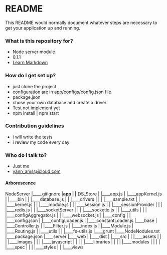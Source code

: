 # README #

This README would normally document whatever steps are necessary to get your application up and running.

### What is this repository for? ###

* Node server module
* 0.1.1
* [Learn Markdown](https://bitbucket.org/tutorials/markdowndemo)

### How do I get set up? ###

* just clone the project
* configuration are in app/configs/config.json file
* package.json
* chose your own database and create a driver
* Test not implement yet
* npm install | npm start

### Contribution guidelines ###

* i will write the tests
* i review my code every day

### Who do I talk to? ###

* Just me
* yann_ams@icloud.com

#### Arborescence
NodeServer
|____.gitignore
|____app
| |____.DS_Store
| |____app.js
| |____appKernel.js
| |____bin
| | |____database.js
| | |____drivers
| | | |____sample.txt
| | |____kernel.js
| | |____module.js
| | |____session.js
| | |____sessionProvider
| | | |____redis.js
| | |____socketServer
| | | |____socketio.js
| | |____utils
| | | |____configAggregator.js
| | |____websocket.js
| |____config
| | |____config.json
| |____configLoader.js
| |____constantLoader.js
|____base
| |____Controller.js
| |____Filter.js
| |____index.js
| |____Module.js
| |____Routing.js
| |____utils
| | |____fs-utils.js
|____grunt
|____NodeNodules.txt
|____package.json
|____server
|____web
| |____dist
| |____src
| | |____assets
| | | |____images
| | | |____javascript
| | | | |____libraries
| | | | |____modules
| | | | |____spec
| | | |____styles
| | |____views